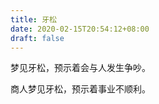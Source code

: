 ```yaml
---
title: 牙松
date: 2020-02-15T20:54:12+08:00
draft: false
---
```


梦见牙松，预示着会与人发生争吵。

商人梦见牙松，预示着事业不顺利。

